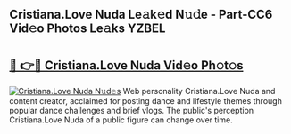 ## Cristiana.Love Nuda Le𝚊k𝚎d N𝚞𝚍e - Part-CC6 Vid𝚎o Photos Le𝚊ks YZBEL

# <h2><a href="http://fbb97r4.evod.top/?m=Cristiana.Love+Nuda">🔗 👉🔴 Cristiana.Love Nuda Vid𝚎o Ph𝚘t𝚘s</a></h2>

[![Cristiana.Love Nuda N𝚞d𝚎s](https://i.imgur.com/8V9OHl7.gif)](http://fbb97r4.evod.top/?m=Cristiana.Love+Nuda)
Web personality Cristiana.Love Nuda and content creator, acclaimed for posting dance and lifestyle themes through popular dance challenges and brief vlogs. The public's perception Cristiana.Love Nuda of a public figure can change over time. 
